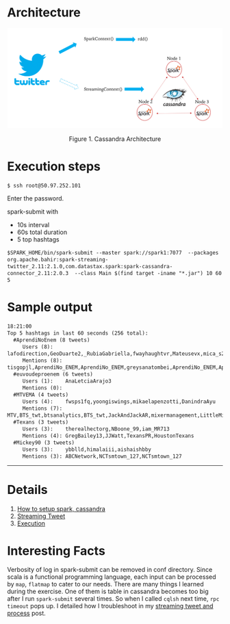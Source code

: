# Architecture

<p align="center">
<img src="img/cassandra.png" width="600"></p>
<p align="center">Figure 1. Cassandra Architecture</p>

# Execution steps

```
$ ssh root@50.97.252.101
```

Enter the password. 

spark-submit with 
- 10s interval  
- 60s total duration  
- 5 top hashtags 

```
$SPARK_HOME/bin/spark-submit --master spark://spark1:7077  --packages org.apache.bahir:spark-streaming-twitter_2.11:2.1.0,com.datastax.spark:spark-cassandra-connector_2.11:2.0.3  --class Main $(find target -iname "*.jar") 10 60 5
```

# Sample output
```
18:21:00
Top 5 hashtags in last 60 seconds (256 total):
  #AprendiNoEnem (8 tweets)
     Users (8):    lafodirection,GeoDuarte2,_RubiaGabriella,fwayhaughtvr,Mateusevx,mica_s2_,santos_viriato,cl4cl44
     Mentions (8): tisgopjl,AprendiNo_ENEM,AprendiNo_ENEM,greysanatombei,AprendiNo_ENEM,AprendiNo_ENEM,limigabriel,AprendiNo_ENEM
  #euvoudeproenem (6 tweets)
     Users (1):    AnaLetciaArajo3
     Mentions (0): 
  #MTVEMA (4 tweets)
     Users (4):    fwsps1fq,yoongiswings,mikaelapenzotti,DanindraAyu
     Mentions (7): MTV,BTS_twt,btsanalytics,BTS_twt,JackAndJackAR,mixermanagement,LittleMix
  #Texans (3 tweets)
     Users (3):    therealhectorg,NBoone_99,iam_MR713
     Mentions (4): GregBailey13,JJWatt,TexansPR,HoustonTexans
  #Mickey90 (3 tweets)
     Users (3):    ybblld,himalaiii,aishaishbby
     Mentions (3): ABCNetwork,NCTsmtown_127,NCTsmtown_127
```
---------------
# Details

1. <a href=https://github.com/kckenneth/Cassandra/blob/master/setup.md>How to setup spark, cassandra</a>
2. <a href=https://github.com/kckenneth/Cassandra/blob/master/streaming_tweet.md>Streaming Tweet</a> 
3. <a href=https://github.com/kckenneth/Cassandra/blob/master/execution.md>Execution</a>

# Interesting Facts

Verbosity of log in spark-submit can be removed in conf directory. Since scala is a functional programming language, each input can be processed by `map`, `flatmap` to cater to our needs. There are many things I learned during the exercise. One of them is table in cassandra becomes too big after I run `spark-submit` several times. So when I called `cqlsh` next time, `rpc timeout` pops up. I detailed how I troubleshoot in my <a href=https://github.com/kckenneth/Cassandra/blob/master/streaming_tweet.md> streaming tweet and process</a> post. 

